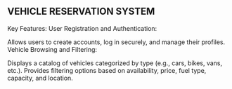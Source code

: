 ## VEHICLE RESERVATION SYSTEM

Key Features:
User Registration and Authentication:

Allows users to create accounts, log in securely, and manage their profiles.
Vehicle Browsing and Filtering:

Displays a catalog of vehicles categorized by type (e.g., cars, bikes, vans, etc.).
Provides filtering options based on availability, price, fuel type, capacity, and location.
